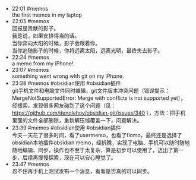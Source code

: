 
- 22:01 #memos <br>the first memos in my laptop
- 22:05 #memos <br>回报是贡献的影子。<br>我是说，如果安排得当的话。<br>当你奔向太阳的时候，影子会跟着你。<br>当你追随影子的时候，你将远离太阳，远离光明，最终失去影子。
- 22:24 #memos <br>a memo from my iPhone!
- 23:07 #memos <br>something went wrong with git on my iPhone.
- 23:28 #memos #obsidian使用 #obsidian插件 <br>git手机文件和电脑文件同时编辑，git文件版本冲突问题（错误提示：MergeNotSupportedError: Merge with conflicts is not supported yet），经搜索，发现很多网友碰到了这个问题（见：https://github.com/denolehov/obsidian-git/issues/340 ），方法：把手机里面的文件全部删除，重新解压缩覆盖一下，问题解决。
- 23:39 #memos #obsidian使用 #obsidian插件 <br>今天一天花了很多时间，看了usermemo，也看了flomo，最终还是选择了obsidian本地插件obsidian memo，经折腾，实现了电脑、手机可以随时随地随地编辑、同步，操作也不至于太复杂，算是初步可以使用了，迈出了第一步，后续再慢慢探索，现在可以安心睡觉了。
- 23:47 #memos <br>忍不住再手机上测试发布一个消息，看看是否真的可以同步。 